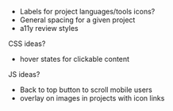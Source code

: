 - Labels for project languages/tools icons?
- General spacing for a given project
- a11y review styles


CSS ideas?
- hover states for clickable content

JS ideas?
- Back to top button to scroll mobile users
- overlay on images in projects with icon links